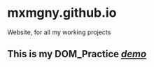 # mxmgny.github.io
Website, for all my working projects
## This is my DOM_Practice [*demo*](https://mxmgny.github.io/DOM_Practice/)
